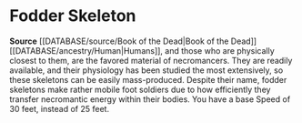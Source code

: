 ﻿---
id: '199'
name: Fodder Skeleton
rarity: Common
rus_type_level: null
source: '[[DATABASE/source/Book of the Dead|Book of the Dead]]'
trait: null
type: Heritage

---
# Fodder Skeleton

**Source** [[DATABASE/source/Book of the Dead|Book of the Dead]]
[[DATABASE/ancestry/Human|Humans]], and those who are physically closest to them, are the favored material of necromancers. They are readily available, and their physiology has been studied the most extensively, so these skeletons can be easily mass-produced. Despite their name, fodder skeletons make rather mobile foot soldiers due to how efficiently they transfer necromantic energy within their bodies. You have a base Speed of 30 feet, instead of 25 feet.